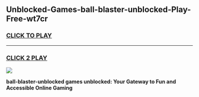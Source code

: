 
## Unblocked-Games-ball-blaster-unblocked-Play-Free-wt7cr
<h3>
<a href="https://premium76.site?title=ball-blaster-unblocked&ref=23A">CLICK TO PLAY</a></h3>
<hr>

<h3>
<a href="https://premium76.site?title=ball-blaster-unblocked&ref=23A">CLICK 2 PLAY</a>
  
</h3>

<a href="https://premium76.site?title=ball-blaster-unblocked&ref=23A"><img src="https://clearcache.store/games.png"></a>


**ball-blaster-unblocked games unblocked: Your Gateway to Fun and Accessible Online Gaming**

